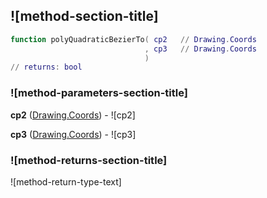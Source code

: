 ## ![method-section-title]


```lua
function polyQuadraticBezierTo( cp2   // Drawing.Coords
                              , cp3   // Drawing.Coords
                              )
// returns: bool
```


### ![method-parameters-section-title]

**cp2** ([Drawing.Coords](../../Drawing/Coords.md)) - ![cp2]

**cp3** ([Drawing.Coords](../../Drawing/Coords.md)) - ![cp3]

### ![method-returns-section-title]

![method-return-type-text]

